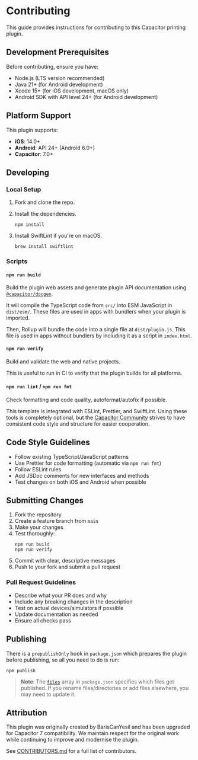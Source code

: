 # Contributing

This guide provides instructions for contributing to this Capacitor printing plugin.

## Development Prerequisites

Before contributing, ensure you have:
- Node.js (LTS version recommended)
- Java 21+ (for Android development)
- Xcode 15+ (for iOS development, macOS only)
- Android SDK with API level 24+ (for Android development)

## Platform Support

This plugin supports:
- **iOS**: 14.0+
- **Android**: API 24+ (Android 6.0+)
- **Capacitor**: 7.0+

## Developing

### Local Setup

1. Fork and clone the repo.
1. Install the dependencies.

    ```shell
    npm install
    ```

1. Install SwiftLint if you're on macOS.

    ```shell
    brew install swiftlint
    ```

### Scripts

#### `npm run build`

Build the plugin web assets and generate plugin API documentation using [`@capacitor/docgen`](https://github.com/ionic-team/capacitor-docgen).

It will compile the TypeScript code from `src/` into ESM JavaScript in `dist/esm/`. These files are used in apps with bundlers when your plugin is imported.

Then, Rollup will bundle the code into a single file at `dist/plugin.js`. This file is used in apps without bundlers by including it as a script in `index.html`.

#### `npm run verify`

Build and validate the web and native projects.

This is useful to run in CI to verify that the plugin builds for all platforms.

#### `npm run lint` / `npm run fmt`

Check formatting and code quality, autoformat/autofix if possible.

This template is integrated with ESLint, Prettier, and SwiftLint. Using these tools is completely optional, but the [Capacitor Community](https://github.com/capacitor-community/) strives to have consistent code style and structure for easier cooperation.

## Code Style Guidelines

- Follow existing TypeScript/JavaScript patterns
- Use Prettier for code formatting (automatic via `npm run fmt`)
- Follow ESLint rules
- Add JSDoc comments for new interfaces and methods
- Test changes on both iOS and Android when possible

## Submitting Changes

1. Fork the repository
2. Create a feature branch from `main`
3. Make your changes
4. Test thoroughly:
   ```shell
   npm run build
   npm run verify
   ```
5. Commit with clear, descriptive messages
6. Push to your fork and submit a pull request

### Pull Request Guidelines

- Describe what your PR does and why
- Include any breaking changes in the description
- Test on actual devices/simulators if possible
- Update documentation as needed
- Ensure all checks pass

## Publishing

There is a `prepublishOnly` hook in `package.json` which prepares the plugin before publishing, so all you need to do is run:

```shell
npm publish
```

> **Note**: The [`files`](https://docs.npmjs.com/cli/v7/configuring-npm/package-json#files) array in `package.json` specifies which files get published. If you rename files/directories or add files elsewhere, you may need to update it.

## Attribution

This plugin was originally created by BarisCanYesil and has been upgraded for Capacitor 7 compatibility. We maintain respect for the original work while continuing to improve and modernise the plugin.

See [CONTRIBUTORS.md](./CONTRIBUTORS.md) for a full list of contributors.
